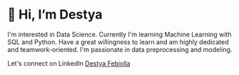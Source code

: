 # 👋 Hi, I’m Destya

I'm interested in Data Science. Currently I'm learning Machine Learning with SQL and Python. Have a great willingness to learn and am highly dedicated and teamwork-oriented. I'm passionate in data preprocessing and modeling.

Let's connect on LinkedIn [Destya Febiolla](https://www.linkedin.com/in/destya-febiolla/)

<!---
Destyf/Destyf is a ✨ special ✨ repository because its `README.md` (this file) appears on your GitHub profile.
You can click the Preview link to take a look at your changes.
--->
